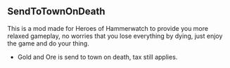 ## SendToTownOnDeath
This is a mod made for Heroes of Hammerwatch to provide you more relaxed gameplay, no worries that you lose everything by dying, just enjoy the game and do your thing.

* Gold and Ore is send to town on death, tax still applies.
